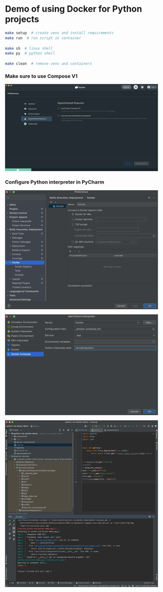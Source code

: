 # Demo of using Docker for Python projects

```sh
make setup  # create venv and install requirements
make run  # run script in container

make sh  # linux shell
make py  # python shell

make clean  # remove venv and containers
```
### Make sure to use Compose V1

![DockerDesktop](screenshots/DockerDesktop.png)

### Configure Python interpreter in PyCharm

![Docker](screenshots/Docker.png)

![DockerCompose](screenshots/DockerCompose.png)

![PyCharm](screenshots/PyCharm.png)

